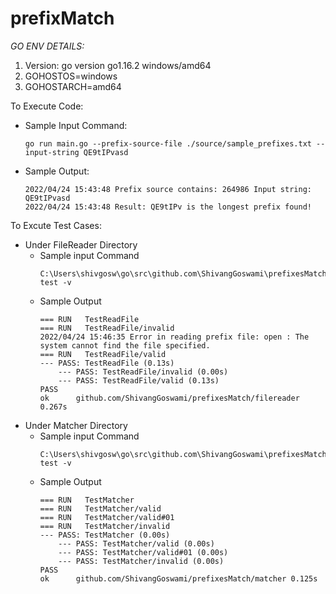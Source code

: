 # prefixMatch

*GO ENV DETAILS:*
  1. Version: go version go1.16.2 windows/amd64
  2. GOHOSTOS=windows
  3. GOHOSTARCH=amd64

To Execute Code:
- Sample Input Command:
  ```
  go run main.go --prefix-source-file ./source/sample_prefixes.txt --input-string QE9tIPvasd
  ```
- Sample Output:
  ```
  2022/04/24 15:43:48 Prefix source contains: 264986 Input string: QE9tIPvasd
  2022/04/24 15:43:48 Result: QE9tIPv is the longest prefix found!
  ```
To Excute Test Cases:
- Under FileReader Directory
  - Sample input Command
    ```
    C:\Users\shivgosw\go\src\github.com\ShivangGoswami\prefixesMatch\filereader>go test -v
    ```
  - Sample Output
    ```
    === RUN   TestReadFile
    === RUN   TestReadFile/invalid
    2022/04/24 15:46:35 Error in reading prefix file: open : The system cannot find the file specified.
    === RUN   TestReadFile/valid
    --- PASS: TestReadFile (0.13s)
        --- PASS: TestReadFile/invalid (0.00s)
        --- PASS: TestReadFile/valid (0.13s)
    PASS
    ok      github.com/ShivangGoswami/prefixesMatch/filereader      0.267s
    ```
- Under Matcher Directory
  - Sample input Command
    ```
    C:\Users\shivgosw\go\src\github.com\ShivangGoswami\prefixesMatch\matcher>go test -v 
    ```
  - Sample Output
    ```
    === RUN   TestMatcher
    === RUN   TestMatcher/valid
    === RUN   TestMatcher/valid#01
    === RUN   TestMatcher/invalid
    --- PASS: TestMatcher (0.00s)
        --- PASS: TestMatcher/valid (0.00s)
        --- PASS: TestMatcher/valid#01 (0.00s)
        --- PASS: TestMatcher/invalid (0.00s)
    PASS
    ok      github.com/ShivangGoswami/prefixesMatch/matcher 0.125s
    ```

